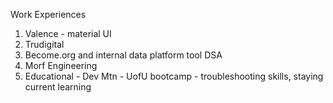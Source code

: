 Work Experiences

1. Valence - material UI 
2. Trudigital 
3. Become.org and internal data platform tool DSA
4. Morf Engineering
5. Educational - Dev Mtn - UofU bootcamp - troubleshooting skills, staying current learning 

